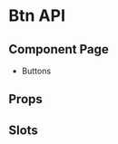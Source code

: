 # Btn API

## Component Page
- <router-link to="/components/buttons">Buttons</router-link>

## Props
<Table name="btn" field="props" />

## Slots
<Table name="btn" field="slots" />
